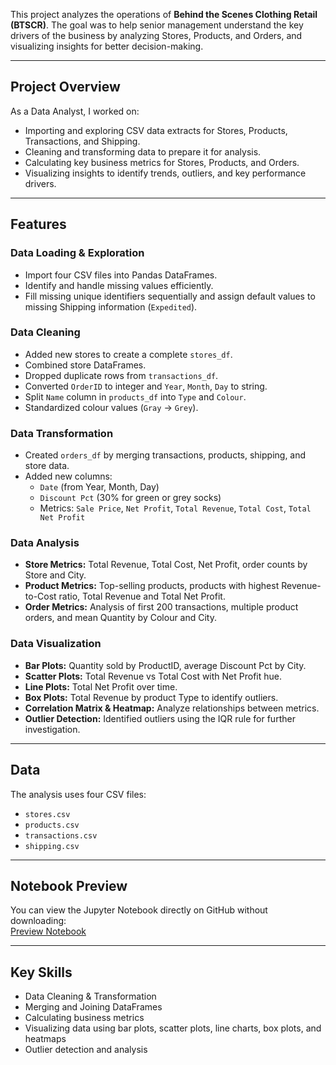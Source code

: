 
This project analyzes the operations of **Behind the Scenes Clothing Retail (BTSCR)**. The goal was to help senior management understand the key drivers of the business by analyzing Stores, Products, and Orders, and visualizing insights for better decision-making.

---

## Project Overview
As a Data Analyst, I worked on:

- Importing and exploring CSV data extracts for Stores, Products, Transactions, and Shipping.
- Cleaning and transforming data to prepare it for analysis.
- Calculating key business metrics for Stores, Products, and Orders.
- Visualizing insights to identify trends, outliers, and key performance drivers.

---

## Features

### Data Loading & Exploration
- Import four CSV files into Pandas DataFrames.
- Identify and handle missing values efficiently.
- Fill missing unique identifiers sequentially and assign default values to missing Shipping information (`Expedited`).

### Data Cleaning
- Added new stores to create a complete `stores_df`.
- Combined store DataFrames.
- Dropped duplicate rows from `transactions_df`.
- Converted `OrderID` to integer and `Year`, `Month`, `Day` to string.
- Split `Name` column in `products_df` into `Type` and `Colour`.
- Standardized colour values (`Gray` → `Grey`).

### Data Transformation
- Created `orders_df` by merging transactions, products, shipping, and store data.
- Added new columns:
  - `Date` (from Year, Month, Day)
  - `Discount Pct` (30% for green or grey socks)
  - Metrics: `Sale Price`, `Net Profit`, `Total Revenue`, `Total Cost`, `Total Net Profit`

### Data Analysis
- **Store Metrics:** Total Revenue, Total Cost, Net Profit, order counts by Store and City.
- **Product Metrics:** Top-selling products, products with highest Revenue-to-Cost ratio, Total Revenue and Total Net Profit.
- **Order Metrics:** Analysis of first 200 transactions, multiple product orders, and mean Quantity by Colour and City.

### Data Visualization
- **Bar Plots:** Quantity sold by ProductID, average Discount Pct by City.
- **Scatter Plots:** Total Revenue vs Total Cost with Net Profit hue.
- **Line Plots:** Total Net Profit over time.
- **Box Plots:** Total Revenue by product Type to identify outliers.
- **Correlation Matrix & Heatmap:** Analyze relationships between metrics.
- **Outlier Detection:** Identified outliers using the IQR rule for further investigation.

---

## Data
The analysis uses four CSV files:

- `stores.csv`
- `products.csv`
- `transactions.csv`
- `shipping.csv`

---

## Notebook Preview
You can view the Jupyter Notebook directly on GitHub without downloading:  
[Preview Notebook](link-to-your-notebook)


---


## Key Skills
- Data Cleaning & Transformation
- Merging and Joining DataFrames
- Calculating business metrics
- Visualizing data using bar plots, scatter plots, line charts, box plots, and heatmaps
- Outlier detection and analysis


